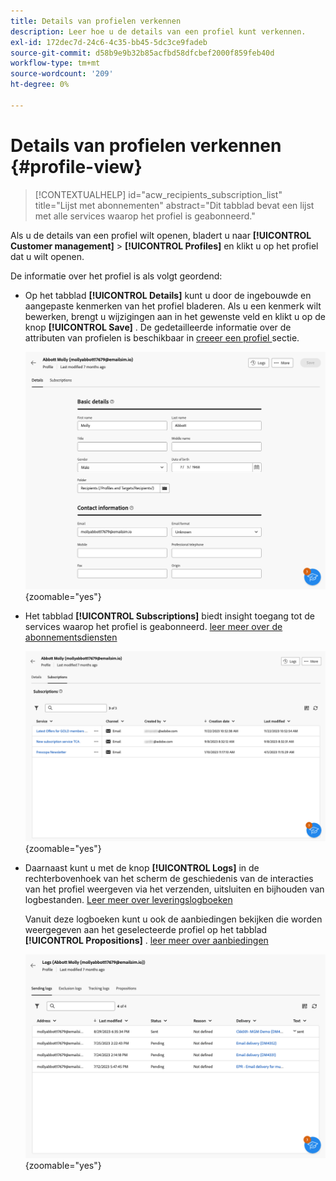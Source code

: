 ```yaml
---
title: Details van profielen verkennen
description: Leer hoe u de details van een profiel kunt verkennen.
exl-id: 172dec7d-24c6-4c35-bb45-5dc3ce9fadeb
source-git-commit: d58b9e9b32b85acfbd58dfcbef2000f859feb40d
workflow-type: tm+mt
source-wordcount: '209'
ht-degree: 0%

---
```


# Details van profielen verkennen {#profile-view}

>[!CONTEXTUALHELP]
>id="acw_recipients_subscription_list"
>title="Lijst met abonnementen"
>abstract="Dit tabblad bevat een lijst met alle services waarop het profiel is geabonneerd."

Als u de details van een profiel wilt openen, bladert u naar **[!UICONTROL Customer management]** > **[!UICONTROL Profiles]** en klikt u op het profiel dat u wilt openen.

De informatie over het profiel is als volgt geordend:

* Op het tabblad **[!UICONTROL Details]** kunt u door de ingebouwde en aangepaste kenmerken van het profiel bladeren. Als u een kenmerk wilt bewerken, brengt u wijzigingen aan in het gewenste veld en klikt u op de knop **[!UICONTROL Save]** . De gedetailleerde informatie over de attributen van profielen is beschikbaar in [ creeer een profiel ](create-profile.md) sectie.

  ![ Schermafbeelding die het de detailslusje van het profiel, met inbegrip van ingebouwde en douanekenmerken toont.](assets/profile-details.png){zoomable="yes"}

* Het tabblad **[!UICONTROL Subscriptions]** biedt insight toegang tot de services waarop het profiel is geabonneerd. [ leer meer over de abonnementsdiensten ](manage-services.md)

  ![ Screenshot die de abonnementen tabel toont, die van de diensten een lijst maken het profiel wordt ingetekend aan.](assets/profile-subscriptions.png){zoomable="yes"}

* Daarnaast kunt u met de knop **[!UICONTROL Logs]** in de rechterbovenhoek van het scherm de geschiedenis van de interacties van het profiel weergeven via het verzenden, uitsluiten en bijhouden van logbestanden. [ Leer meer over leveringslogboeken ](../monitor/delivery-logs.md)

  Vanuit deze logboeken kunt u ook de aanbiedingen bekijken die worden weergegeven aan het geselecteerde profiel op het tabblad **[!UICONTROL Propositions]** . [ leer meer over aanbiedingen ](../msg/offers.md)

  ![ Scherenshot die het logboeklusje, met inbegrip van het verzenden, uitsluiting, en het volgen logboeken, evenals het voorstellingenlusje toont voor het herzien van aanbiedingen.](assets/profile-logs.png){zoomable="yes"}
